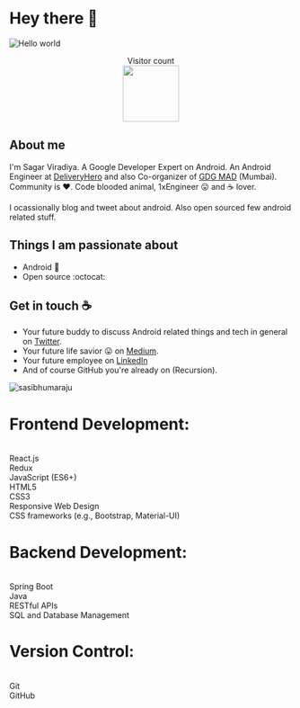 # Hey there :wave:

<img src="https://media.licdn.com/dms/image/C5612AQH9IZXiUN0ekg/article-inline_image-shrink_1500_2232/0/1561363494826?e=1706745600&v=beta&t=R3NKiy3lJpK-ARdILSZJi00NE_ejY7TLPkhrsUvgrCk" alt="Hello world">

<p align="center" width="100px"> 
  Visitor count<br>
  <img width="100px" src="https://profile-counter.glitch.me/sagar-viradiya/count.svg" />
</p>

## About me

I'm Sagar Viradiya. A Google Developer Expert on Android. An Android Engineer at [DeliveryHero](https://www.deliveryhero.com/) and also Co-organizer of [GDG MAD](https://gdgmad.com/) (Mumbai). Community is :heart:. Code blooded animal, 1xEngineer :stuck_out_tongue: and :coffee: lover. 

I ocassionally blog and tweet about android. Also open sourced few android related stuff.  


## Things I am passionate about

- Android :robot:
- Open source :octocat:

## Get in touch :coffee:

- Your future buddy to discuss Android related things and tech in general on [Twitter](https://twitter.com/viradiya_sagar).
- Your future life savior :stuck_out_tongue: on [Medium](https://medium.com/@sagarviradiya).
- Your future employee on [LinkedIn](https://www.linkedin.com/in/sagarviradiya)
- And of course GitHub you're already on (Recursion).


<!--
**sagar-viradiya/sagar-viradiya** is a ✨ _special_ ✨ repository because its `README.md` (this file) appears on your GitHub profile.

Here are some ideas to get you started:

- 🔭 I’m currently working on ...
- 🌱 I’m currently learning ...
- 👯 I’m looking to collaborate on ...
- 🤔 I’m looking for help with ...
- 💬 Ask me about ...
- 📫 How to reach me: ...
- 😄 Pronouns: ...
- ⚡ Fun fact: ...
-->





<p align="left"> <img src="https://komarev.com/ghpvc/?username=sasibhumaraju&label=Visitors&color=0e75b6&style=flat" alt="sasibhumaraju" /> </p>

<h5 align="left" font-family: "Trebuchet MS", "Lucida Grande", "Lucida Sans Unicode", "Lucida Sans", Tahoma, sans-serif; font-size: 54px; font-weight: 900; line-height: 50.4px;> 
  
<h1>Frontend Development:</h1>
<br>
React.js
<br>
Redux
<br>
JavaScript (ES6+)
<br>
HTML5
<br>
CSS3
<br>
Responsive Web Design
<br>
CSS frameworks (e.g., Bootstrap, Material-UI)
<br>

<h1>Backend Development:</h1>
<br>
Spring Boot
<br>
Java
<br>
RESTful APIs
<br>
SQL and Database Management
<br>

<h1>Version Control:</h1>
<br>
Git
<br>
GitHub
<br>
</h5>


